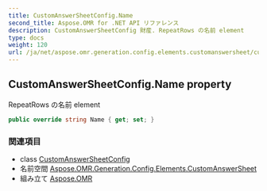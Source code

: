 ```yaml
---
title: CustomAnswerSheetConfig.Name
second_title: Aspose.OMR for .NET API リファレンス
description: CustomAnswerSheetConfig 財産. RepeatRows の名前 element
type: docs
weight: 120
url: /ja/net/aspose.omr.generation.config.elements.customanswersheet/customanswersheetconfig/name/
---
```

## CustomAnswerSheetConfig.Name property

RepeatRows の名前 element

```csharp
public override string Name { get; set; }
```

### 関連項目

* class [CustomAnswerSheetConfig](../)
* 名前空間 [Aspose.OMR.Generation.Config.Elements.CustomAnswerSheet](../../customanswersheetconfig/)
* 組み立て [Aspose.OMR](../../../)


